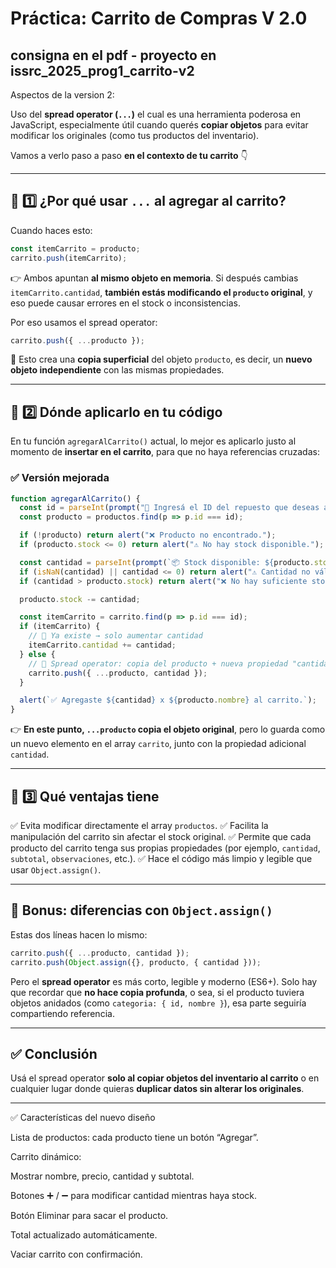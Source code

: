 # Práctica: Carrito de Compras V 2.0
## consigna en el pdf - proyecto en issrc_2025_prog1_carrito-v2

Aspectos de la version 2:

Uso del **spread operator (`...`)** el cual es una herramienta poderosa en JavaScript, especialmente útil cuando querés **copiar objetos** para evitar modificar los originales (como tus productos del inventario).

Vamos a verlo paso a paso **en el contexto de tu carrito** 👇

---

## 🧩 1️⃣ ¿Por qué usar `...` al agregar al carrito?

Cuando haces esto:

```js
const itemCarrito = producto;
carrito.push(itemCarrito);
```

👉 Ambos apuntan **al mismo objeto en memoria**.
Si después cambias `itemCarrito.cantidad`, **también estás modificando el `producto` original**, y eso puede causar errores en el stock o inconsistencias.

Por eso usamos el spread operator:

```js
carrito.push({ ...producto });
```

🔹 Esto crea una **copia superficial** del objeto `producto`, es decir, un **nuevo objeto independiente** con las mismas propiedades.

---

## 🧩 2️⃣ Dónde aplicarlo en tu código

En tu función `agregarAlCarrito()` actual, lo mejor es aplicarlo justo al momento de **insertar en el carrito**, para que no haya referencias cruzadas:

### ✅ Versión mejorada

```js
function agregarAlCarrito() {
  const id = parseInt(prompt("🔢 Ingresá el ID del repuesto que deseas agregar:"));
  const producto = productos.find(p => p.id === id);

  if (!producto) return alert("❌ Producto no encontrado.");
  if (producto.stock <= 0) return alert("⚠️ No hay stock disponible.");

  const cantidad = parseInt(prompt(`📦 Stock disponible: ${producto.stock}\n¿Cuántas unidades deseas agregar?`));
  if (isNaN(cantidad) || cantidad <= 0) return alert("⚠️ Cantidad no válida.");
  if (cantidad > producto.stock) return alert("❌ No hay suficiente stock.");

  producto.stock -= cantidad;

  const itemCarrito = carrito.find(p => p.id === id);
  if (itemCarrito) {
    // 🔄 Ya existe → solo aumentar cantidad
    itemCarrito.cantidad += cantidad;
  } else {
    // 🧠 Spread operator: copia del producto + nueva propiedad "cantidad"
    carrito.push({ ...producto, cantidad });
  }

  alert(`✅ Agregaste ${cantidad} x ${producto.nombre} al carrito.`);
}
```

👉 **En este punto, `...producto` copia el objeto original**, pero lo guarda como un nuevo elemento en el array `carrito`, junto con la propiedad adicional `cantidad`.

---

## 🧩 3️⃣ Qué ventajas tiene

✅ Evita modificar directamente el array `productos`.
✅ Facilita la manipulación del carrito sin afectar el stock original.
✅ Permite que cada producto del carrito tenga sus propias propiedades (por ejemplo, `cantidad`, `subtotal`, `observaciones`, etc.).
✅ Hace el código más limpio y legible que usar `Object.assign()`.

---

## 🧠 Bonus: diferencias con `Object.assign()`

Estas dos líneas hacen lo mismo:

```js
carrito.push({ ...producto, cantidad });
carrito.push(Object.assign({}, producto, { cantidad }));
```

Pero el **spread operator** es más corto, legible y moderno (ES6+).
Solo hay que recordar que **no hace copia profunda**, o sea, si el producto tuviera objetos anidados (como `categoria: { id, nombre }`), esa parte seguiría compartiendo referencia.

---

## ✅ Conclusión

Usá el spread operator **solo al copiar objetos del inventario al carrito** o en cualquier lugar donde quieras **duplicar datos sin alterar los originales**.

---

✅ Características del nuevo diseño

Lista de productos: cada producto tiene un botón “Agregar”.

Carrito dinámico:

Mostrar nombre, precio, cantidad y subtotal.

Botones ➕ / ➖ para modificar cantidad mientras haya stock.

Botón Eliminar para sacar el producto.

Total actualizado automáticamente.

Vaciar carrito con confirmación.
